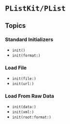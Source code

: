 # ``PListKit/PList``

## Topics

### Standard Initializers

- ``init()``
- ``init(format:)``

### Load File

- ``init(file:)``
- ``init(url:)``

### Load From Raw Data

- ``init(data:)``
- ``init(xml:)``
- ``init(root:format:)``
